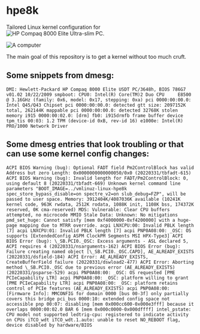 # hpe8k
Tailored Linux kernel configuration for ![HP Compaq 8000 Elite Ultra-slim PC](https://support.hp.com/us-en/product/hp-compaq-8000-elite-ultra-slim-pc/4065899).

![A computer](https://user-images.githubusercontent.com/55889780/210447060-09092437-6cbc-4435-9737-c1404719b1e2.gif)

The main goal of this repository is to get a kernel without too much cruft.

## Some snippets from dmesg:
`
DMI: Hewlett-Packard HP Compaq 8000 Elite USDT PC/3648h, BIOS 786G7 v01.02 10/22/2009
smpboot: CPU0: Intel(R) Core(TM)2 Duo CPU     E8500  @ 3.16GHz (family: 0x6, model: 0x17, stepping: 0xa)
pci 0000:00:00.0: Intel Q45/Q43 Chipset
pci 0000:00:00.0: detected gtt size: 2097152K total, 262144K mappable
pci 0000:00:00.0: detected 32768K stolen memory
i915 0000:00:02.0: [drm] fb0: i915drmfb frame buffer device
tpm_tis 00:03: 1.2 TPM (device-id 0xB, rev-id 16)
e1000e: Intel(R) PRO/1000 Network Driver
`
## Some dmesg entries that look troubling or that can use some kernel config changes:
`
ACPI BIOS Warning (bug): Optional FADT field Pm2ControlBlock has valid Address but zero Length: 0x0000000000000050/0x0 (20220331/tbfadt-615)
ACPI BIOS Warning (bug): Invalid length for FADT/Pm2ControlBlock: 0, using default 8 (20220331/tbfadt-669)
Unknown kernel command line parameters "BOOT_IMAGE=../vmlinuz-linux-hpe8k spec_store_bypass_disable=on spectre_v2=on slub_debug=FZP", will be passed to user space.
Memory: 3912404K/4087036K available (10241K kernel code, 963K rwdata, 2512K rodata, 1088K init, 1108K bss, 174372K reserved, 0K cma-reserved)
MDS: Vulnerable: Clear CPU buffers attempted, no microcode
MMIO Stale Data: Unknown: No mitigations
pmd_set_huge: Cannot satisfy [mem 0xf4000000-0xf4200000] with a huge-page mapping due to MTRR override.
acpi LNXCPU:00: Invalid PBLK length [7]
acpi LNXCPU:01: Invalid PBLK length [7]
acpi PNP0A08:00: _OSC: OS supports [ExtendedConfig ASPM ClockPM Segments MSI HPX-Type3]
ACPI BIOS Error (bug): \_SB.PCI0._OSC: Excess arguments - ASL declared 5, ACPI requires 4 (20220331/nsarguments-162)
ACPI BIOS Error (bug): Failure creating named object [\_SB.PCI0._OSC.CAPD], AE_ALREADY_EXISTS (20220331/dsfield-184)
ACPI Error: AE_ALREADY_EXISTS, CreateBufferField failure (20220331/dswload2-477)
ACPI Error: Aborting method \_SB.PCI0._OSC due to previous error (AE_ALREADY_EXISTS) (20220331/psparse-529)
acpi PNP0A08:00: _OSC: OS requested [PME PCIeCapability LTR]
acpi PNP0A08:00: _OSC: platform willing to grant [PME PCIeCapability LTR]
acpi PNP0A08:00: _OSC: platform retains control of PCIe features (AE_ALREADY_EXISTS)
acpi PNP0A08:00: [Firmware Info]: MMCONFIG for domain 0000 [bus 00-3f] only partially covers this bridge
pci_bus 0000:10: extended config space not accessible
pnp 00:07: disabling [mem 0x000cc600-0x000e3fff] because it overlaps 0000:00:02.0 BAR 6 [mem 0x000c0000-0x000dffff]
intel_pstate: CPU model not supported
ledtrig-cpu: registered to indicate activity on CPUs
iTCO_wdt iTCO_wdt.1.auto: unable to reset NO_REBOOT flag, device disabled by hardware/BIOS
`